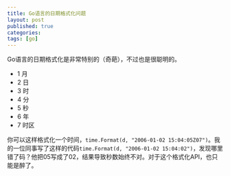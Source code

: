 ```yaml
---
title: Go语言的日期格式化问题
layout: post
published: true
categories: 
tags: [go]
---
```


Go语言的日期格式化是非常特别的（奇葩），不过也是很聪明的。

* 1 月
* 2 日
* 3 时
* 4 分
* 5 秒
* 6 年
* 7 时区

你可以这样格式化一个时间，`time.Format(d, "2006-01-02 15:04:05Z07")`。我的一位同事写了这样的代码`time.Format(d, "2006-01-02 15:04:02")`，发现哪里错了码？他把05写成了02，结果导致秒数始终不对。对于这个格式化API，也只能是醉了。
